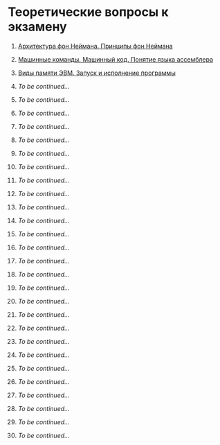 # Теоретические вопросы к экзамену

01. [Архитектура фон Неймана. Принципы фон Неймана
](question-01.md)

02. [Машинные команды. Машинный код. Понятие языка ассемблера
](question-02.md)

03. [Виды памяти ЭВМ. Запуск и исполнение программы
](question-03.md)

04. _To be continued..._
05. _To be continued..._
06. _To be continued..._
07. _To be continued..._
08. _To be continued..._
09. _To be continued..._
10. _To be continued..._
11. _To be continued..._
12. _To be continued..._
13. _To be continued..._
14. _To be continued..._
15. _To be continued..._
16. _To be continued..._
17. _To be continued..._
18. _To be continued..._
19. _To be continued..._
20. _To be continued..._
21. _To be continued..._
22. _To be continued..._
23. _To be continued..._
24. _To be continued..._
25. _To be continued..._
26. _To be continued..._
27. _To be continued..._
28. _To be continued..._
29. _To be continued..._
30. _To be continued..._
